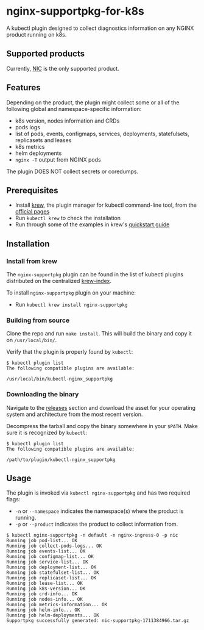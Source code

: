 # nginx-supportpkg-for-k8s

A kubectl plugin designed to collect diagnostics information on any NGINX product running on k8s. 

## Supported products

Currently, [NIC](https://github.com/nginxinc/kubernetes-ingress) is the only supported product.

## Features

Depending on the product, the plugin might collect some or all of the following global and namespace-specific information:

- k8s version, nodes information and CRDs
- pods logs
- list of pods, events, configmaps, services, deployments, statefulsets, replicasets and leases
- k8s metrics
- helm deployments
- `nginx -T` output from NGINX pods

The plugin DOES NOT collect secrets or coredumps.

## Prerequisites
* Install [krew](https://krew.sigs.k8s.io), the plugin manager for kubectl command-line tool, from the [official pages](https://krew.sigs.k8s.io/docs/user-guide/setup/install/)
* Run `kubectl krew` to check the installation
* Run through some of the examples in krew's [quickstart guide](https://krew.sigs.k8s.io/docs/user-guide/quickstart/)

## Installation

### Install from krew
The `nginx-supportpkg` plugin can be found in the list of kubectl plugins distributed on the centralized [krew-index](https://sigs.k8s.io/krew-index).

To install `nginx-supportpkg` plugin on your machine:
* Run `kubectl krew install nginx-supportpkg`


### Building from source
Clone the repo and run `make install`. This will build the binary and copy it on `/usr/local/bin/`.

Verify that the plugin is properly found by `kubectl`:

```
$ kubectl plugin list
The following compatible plugins are available:

/usr/local/bin/kubectl-nginx_supportpkg
```

### Downloading the binary

Navigate to the [releases](https://github.com/nginxinc/nginx-supportpkg-for-k8s/releases) section and download the asset for your operating system and architecture from the most recent version. 

Decompress the tarball and copy the binary somewhere in your `$PATH`. Make sure it is recognized by `kubectl`:

```
$ kubectl plugin list
The following compatible plugins are available:

/path/to/plugin/kubectl-nginx_supportpkg
```

## Usage

The plugin is invoked via `kubectl nginx-supportpkg` and has two required flags:

* `-n` or `--namespace` indicates the namespace(s) where the product is running.
* `-p` or `--product` indicates the product to collect information from.


```
$ kubectl nginx-supportpkg -n default -n nginx-ingress-0 -p nic
Running job pod-list... OK
Running job collect-pods-logs... OK
Running job events-list... OK
Running job configmap-list... OK
Running job service-list... OK
Running job deployment-list... OK
Running job statefulset-list... OK
Running job replicaset-list... OK
Running job lease-list... OK
Running job k8s-version... OK
Running job crd-info... OK
Running job nodes-info... OK
Running job metrics-information... OK
Running job helm-info... OK
Running job helm-deployments... OK
Supportpkg successfully generated: nic-supportpkg-1711384966.tar.gz

```